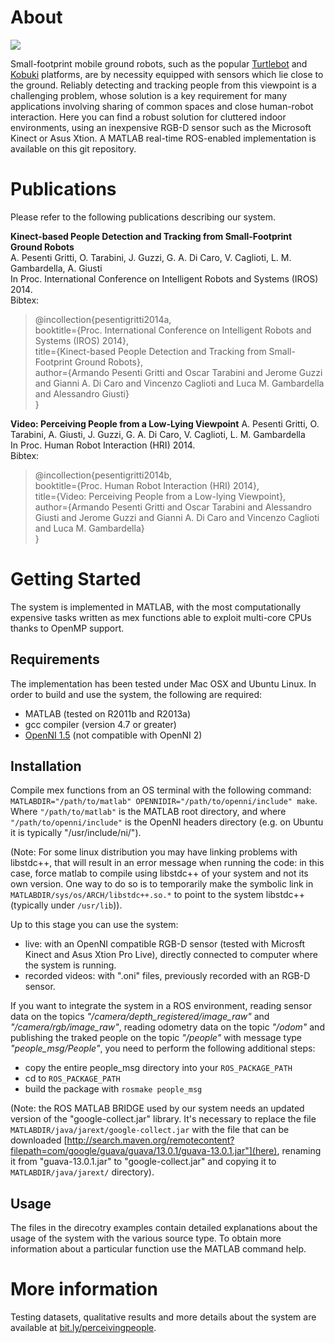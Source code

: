 # About
![](https://raw2.github.com/arpesenti/peopleTracker/master/people.png)

Small-footprint mobile ground robots, such as the popular [Turtlebot](http://www.turtlebot.com) and [Kobuki](http://kobuki.yujinrobot.com) platforms, are by necessity equipped with sensors which lie close to the ground. Reliably detecting and tracking people from this viewpoint is a challenging problem, whose solution is a key requirement for many applications involving sharing of common spaces and close human-robot interaction. Here you can find a robust solution for cluttered indoor environments, using an inexpensive RGB-D sensor such as the Microsoft Kinect or Asus Xtion. A MATLAB real-time ROS-enabled implementation is available on this git repository.

# Publications
Please refer to the following publications describing our system.

**Kinect-based People Detection and Tracking from Small-Footprint Ground Robots**  
A. Pesenti Gritti, O. Tarabini, J. Guzzi, G. A. Di Caro, V. Caglioti, L. M. Gambardella, A. Giusti  
In Proc. International Conference on Intelligent Robots and Systems (IROS) 2014.  
Bibtex:
>@incollection{pesentigritti2014a,  
>  booktitle={Proc. International Conference on Intelligent Robots and Systems (IROS) 2014},  
>  title={Kinect-based People Detection and Tracking from Small-Footprint Ground Robots},  
>  author={Armando Pesenti Gritti and Oscar Tarabini and Jerome Guzzi and Gianni A. Di Caro and Vincenzo Caglioti and Luca M. Gambardella and Alessandro Giusti}  
>}

**Video: Perceiving People from a Low-Lying Viewpoint**
A. Pesenti Gritti, O. Tarabini, A. Giusti, J. Guzzi, G. A. Di Caro, V. Caglioti, L. M. Gambardella  
In Proc. Human Robot Interaction (HRI) 2014.  
Bibtex:  
>@incollection{pesentigritti2014b,  
>  booktitle={Proc. Human Robot Interaction (HRI) 2014},  
>  title={Video: Perceiving People from a Low-lying Viewpoint},  
>  author={Armando Pesenti Gritti and Oscar Tarabini and Alessandro Giusti and Jerome Guzzi and Gianni A. Di Caro and Vincenzo Caglioti and Luca M. Gambardella}  
>}

# Getting Started
The system is implemented in MATLAB, with the most computationally expensive tasks written as mex functions able to exploit multi-core CPUs thanks to OpenMP support.

## Requirements
The implementation has been tested under Mac OSX and Ubuntu Linux. In order to build and use the system, the following are required:
* MATLAB (tested on R2011b and R2013a)
* gcc compiler (version 4.7 or greater)
* [OpenNI 1.5](http://www.openni.org/openni-sdk/openni-sdk-history-2/) (not compatible with OpenNI 2)

## Installation
Compile mex functions from an OS terminal with the following command: `MATLABDIR="/path/to/matlab" OPENNIDIR="/path/to/openni/include" make`. 
Where `"/path/to/matlab"` is the MATLAB root directory, and where `"/path/to/openni/include"` is the OpenNI headers directory (e.g. on Ubuntu it is typically "/usr/include/ni/").

(Note: For some linux distribution you may have linking problems with libstdc++, that will result in an error message when running the code: in this case, force matlab to compile using libstdc++ of your system and not its own version. One way to do so is to temporarily make the symbolic link in `MATLABDIR/sys/os/ARCH/libstdc++.so.*` to point to the system libstdc++ (typically under `/usr/lib`)).

Up to this stage you can use the system:
* live: with an OpenNI compatible RGB-D sensor (tested with Microsft Kinect and Asus Xtion Pro Live), directly connected to computer where the system is running.
* recorded videos: with ".oni" files, previously recorded with an RGB-D sensor.

If you want to integrate the system in a ROS environment, reading sensor data on the topics *"/camera/depth_registered/image_raw"* and *"/camera/rgb/image_raw"*, reading odometry data on the topic *"/odom"* and publishing the traked people on the topic *"/people"* with message type *"people_msg/People"*, you need to perform the following additional steps:
* copy the entire people_msg directory into your `ROS_PACKAGE_PATH`
* cd to `ROS_PACKAGE_PATH`
* build the package with `rosmake people_msg`

(Note: the ROS MATLAB BRIDGE used by our system needs an updated version of the "google-collect.jar" library. It's necessary to replace the file `MATLABDIR/java/jarext/google-collect.jar` with the file that can be downloaded [http://search.maven.org/remotecontent?filepath=com/google/guava/guava/13.0.1/guava-13.0.1.jar"](here), renaming it from "guava-13.0.1.jar" to "google-collect.jar" and copying it to `MATLABDIR/java/jarext/` directory).

## Usage
The files in the direcotry examples contain detailed explanations about the usage of the system with the various source type. To obtain more information about a particular function use the MATLAB command help.

# More information
Testing datasets, qualitative results and more details about the system are available at [bit.ly/perceivingpeople](http://bit.ly/perceivingpeople).


